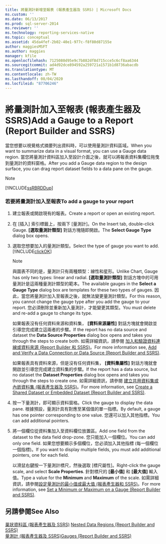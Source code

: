 ```yaml
---
title: 將量測計新增至報表 (報表產生器及 SSRS) | Microsoft Docs
ms.custom: ''
ms.date: 06/13/2017
ms.prod: sql-server-2014
ms.reviewer: ''
ms.technology: reporting-services-native
ms.topic: conceptual
ms.assetid: 45da4fef-2b02-40e1-977c-f8f80d87155e
author: maggiesMSFT
ms.author: maggies
manager: kfile
ms.openlocfilehash: 7125080d95e9c7b882df8d715cce5c6cf8aa6344
ms.sourcegitcommit: ad4d92dce894592a259721a1571b1d8736abacdb
ms.translationtype: MT
ms.contentlocale: zh-TW
ms.lasthandoff: 08/04/2020
ms.locfileid: "87706246"
---
```

# <a name="add-a-gauge-to-a-report-report-builder-and-ssrs"></a><span data-ttu-id="34cf4-102">將量測計加入至報表 (報表產生器及 SSRS)</span><span class="sxs-lookup"><span data-stu-id="34cf4-102">Add a Gauge to a Report (Report Builder and SSRS)</span></span>
  <span data-ttu-id="34cf4-103">當您想要以視覺格式摘要列出資料時，可以使用量測計資料區域。</span><span class="sxs-lookup"><span data-stu-id="34cf4-103">When you want to summarize data in a visual format, you can use a Gauge data region.</span></span> <span data-ttu-id="34cf4-104">當您將量測計資料區加入至設計介面之後，就可以將報表資料集欄位拖曳到量測計的資料窗格。</span><span class="sxs-lookup"><span data-stu-id="34cf4-104">After you add a Gauge data region to the design surface, you can drag report dataset fields to a data pane on the gauge.</span></span>  
  
> [!NOTE]  
>  [!INCLUDE[ssRBRDDup](../../includes/ssrbrddup-md.md)]  
  
### <a name="to-add-a-gauge-to-your-report"></a><span data-ttu-id="34cf4-105">若要將量測計加入至報表</span><span class="sxs-lookup"><span data-stu-id="34cf4-105">To add a gauge to your report</span></span>  
  
1.  <span data-ttu-id="34cf4-106">建立報表或開啟現有的報表。</span><span class="sxs-lookup"><span data-stu-id="34cf4-106">Create a report or open an existing report.</span></span>  
  
2.  <span data-ttu-id="34cf4-107">在 [插入] 索引標籤上，按兩下 [量測計]。</span><span class="sxs-lookup"><span data-stu-id="34cf4-107">On the Insert tab, double-click Gauge.</span></span> <span data-ttu-id="34cf4-108">**[選取量測計類型]** 對話方塊隨即開啟。</span><span class="sxs-lookup"><span data-stu-id="34cf4-108">The **Select Gauge Type** dialog box opens.</span></span>  
  
3.  <span data-ttu-id="34cf4-109">選取您想要加入的量測計類型。</span><span class="sxs-lookup"><span data-stu-id="34cf4-109">Select the type of gauge you want to add.</span></span> [!INCLUDE[clickOK](../../includes/clickok-md.md)]  
  
    > [!NOTE]  
    >  <span data-ttu-id="34cf4-110">與圖表不同的是，量測計只有兩種類型：線性和星形。</span><span class="sxs-lookup"><span data-stu-id="34cf4-110">Unlike Chart, Gauge has only two types: linear and radial.</span></span> <span data-ttu-id="34cf4-111">**[選取量測計類型]** 對話方塊中的可用量測計是這兩種量測計類型的範本。</span><span class="sxs-lookup"><span data-stu-id="34cf4-111">The available gauges in the **Select a Gauge Type** dialog box are templates for these two types of gauges.</span></span> <span data-ttu-id="34cf4-112">因此，當您將量測計加入至報表之後，就無法變更量測計類型。</span><span class="sxs-lookup"><span data-stu-id="34cf4-112">For this reason, you cannot change the gauge type after you add the gauge to your report.</span></span> <span data-ttu-id="34cf4-113">您必須刪除並重新加入量測計，才能變更其類型。</span><span class="sxs-lookup"><span data-stu-id="34cf4-113">You must delete and re-add a gauge to change its type.</span></span>  
  
     <span data-ttu-id="34cf4-114">如果報表沒有任何資料來源和資料集， **[資料來源屬性]** 對話方塊就會開啟並引導您完成建立這兩者的步驟。</span><span class="sxs-lookup"><span data-stu-id="34cf4-114">If the report has no data source and dataset the **Data Source Properties** dialog box opens and takes you through the steps to create both.</span></span> <span data-ttu-id="34cf4-115">如需詳細資訊，請參閱 [加入和驗證資料連線或資料來源 &#40;Report Builder 和 SSRS&#41;](../report-data/add-and-verify-a-data-connection-report-builder-and-ssrs.md)。</span><span class="sxs-lookup"><span data-stu-id="34cf4-115">For more information see, [Add and Verify a Data Connection or Data Source &#40;Report Builder and SSRS&#41;](../report-data/add-and-verify-a-data-connection-report-builder-and-ssrs.md).</span></span>  
  
     <span data-ttu-id="34cf4-116">如果報表具有資料來源，但是沒有任何資料集， **[資料集屬性]** 對話方塊就會開啟並引導您完成建立資料集的步驟。</span><span class="sxs-lookup"><span data-stu-id="34cf4-116">If the report has a data source, but no dataset the **Dataset Properties** dialog box opens and takes you through the steps to create one.</span></span> <span data-ttu-id="34cf4-117">如需詳細資訊，請參閱 [建立共用資料集或內嵌資料集 &#40;報表產生器及 SSRS&#41;](../report-data/create-a-shared-dataset-or-embedded-dataset-report-builder-and-ssrs.md)。</span><span class="sxs-lookup"><span data-stu-id="34cf4-117">For more information, see [Create a Shared Dataset or Embedded Dataset &#40;Report Builder and SSRS&#41;](../report-data/create-a-shared-dataset-or-embedded-dataset-report-builder-and-ssrs.md).</span></span>  
  
4.  <span data-ttu-id="34cf4-118">按一下量測計，即可顯示資料窗格。</span><span class="sxs-lookup"><span data-stu-id="34cf4-118">Click the gauge to display the data pane.</span></span> <span data-ttu-id="34cf4-119">根據預設，量測計具有對應至某個值的單一指標。</span><span class="sxs-lookup"><span data-stu-id="34cf4-119">By default, a gauge has one pointer corresponding to one value.</span></span> <span data-ttu-id="34cf4-120">您還可以加入其他指標。</span><span class="sxs-lookup"><span data-stu-id="34cf4-120">You can add additional pointers.</span></span>  
  
5.  <span data-ttu-id="34cf4-121">將一個欄位從資料集加入至資料欄位放置區。</span><span class="sxs-lookup"><span data-stu-id="34cf4-121">Add one field from the dataset to the data field drop-zone.</span></span> <span data-ttu-id="34cf4-122">您只能加入一個欄位。</span><span class="sxs-lookup"><span data-stu-id="34cf4-122">You can add only one field.</span></span> <span data-ttu-id="34cf4-123">如果您想要顯示多個欄位，您必須加入其他指標 (每一個欄位一個指標)。</span><span class="sxs-lookup"><span data-stu-id="34cf4-123">If you want to display multiple fields, you must add additional pointers, one for each field.</span></span>  
  
     <span data-ttu-id="34cf4-124">以滑鼠右鍵按一下量測計標尺，然後選取 [標尺屬性]。</span><span class="sxs-lookup"><span data-stu-id="34cf4-124">Right-click the gauge scale, and select **Scale Properties**.</span></span> <span data-ttu-id="34cf4-125">針對標尺的 **[最小值]** 和 **[最大值]** 輸入值。</span><span class="sxs-lookup"><span data-stu-id="34cf4-125">Type a value for the **Minimum** and **Maximum** of the scale.</span></span> <span data-ttu-id="34cf4-126">如需詳細資訊，請參閱[設定量測計的最小值或最大值 &#40;報表產生器和 SSRS&#41;](set-a-minimum-or-maximum-on-a-gauge-report-builder-and-ssrs.md)。</span><span class="sxs-lookup"><span data-stu-id="34cf4-126">For more information, see [Set a Minimum or Maximum on a Gauge &#40;Report Builder and SSRS&#41;](set-a-minimum-or-maximum-on-a-gauge-report-builder-and-ssrs.md).</span></span>  
  
## <a name="see-also"></a><span data-ttu-id="34cf4-127">另請參閱</span><span class="sxs-lookup"><span data-stu-id="34cf4-127">See Also</span></span>  
 <span data-ttu-id="34cf4-128">[巢狀資料區 &#40;報表產生器及 SSRS&#41;](nested-data-regions-report-builder-and-ssrs.md) </span><span class="sxs-lookup"><span data-stu-id="34cf4-128">[Nested Data Regions &#40;Report Builder and SSRS&#41;](nested-data-regions-report-builder-and-ssrs.md) </span></span>  
 [<span data-ttu-id="34cf4-129">量測計 &#40;報表產生器及 SSRS&#41;</span><span class="sxs-lookup"><span data-stu-id="34cf4-129">Gauges &#40;Report Builder and SSRS&#41;</span></span>](gauges-report-builder-and-ssrs.md)  
  
  
